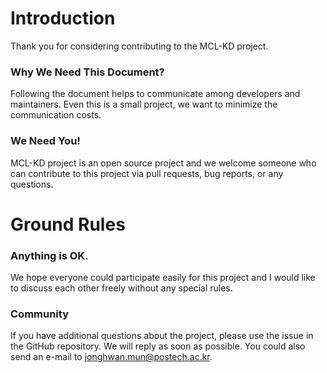 # Introduction

Thank you for considering contributing to the MCL-KD project. 

### Why We Need This Document?

Following the document helps to communicate among developers and maintainers. Even this is a small project, we want to minimize the communication costs.

### We Need You!

MCL-KD project is an open source project and we welcome someone who can contribute to this project via pull requests, bug reports, or any questions.

# Ground Rules

### Anything is OK.

We hope everyone could participate easily for this project and I would like to discuss each other freely without any special rules.

### Community

If you have additional questions about the project, please use the issue in the GitHub repository. We will reply as soon as possible. You could also send an e-mail to jonghwan.mun@postech.ac.kr. 
